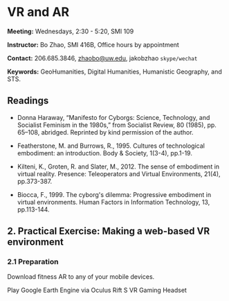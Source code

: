 # VR and AR


**Meeting:** Wednesdays, 2:30 - 5:20, SMI 109

**Instructor:** Bo Zhao, SMI 416B, Office hours by appointment

**Contact:** 206.685.3846, zhaobo@uw.edu, jakobzhao `skype/wechat`

**Keywords:** GeoHumanities, Digital Humanities, Humanistic Geography, and STS.

## Readings

* Donna Haraway, “Manifesto for Cyborgs: Science, Technology, and Socialist Feminism in the 1980s,” from Socialist Review, 80 (1985), pp. 65–108, abridged. Reprinted by kind permission of the author.

* Featherstone, M. and Burrows, R., 1995. Cultures of technological embodiment: an introduction. Body & Society, 1(3-4), pp.1-19.

* Kilteni, K., Groten, R. and Slater, M., 2012. The sense of embodiment in virtual reality. Presence: Teleoperators and Virtual Environments, 21(4), pp.373-387.

* Biocca, F., 1999. The cyborg's dilemma: Progressive embodiment in virtual environments. Human Factors in Information Technology, 13, pp.113-144.




## 2. Practical Exercise: Making a web-based VR environment


### 2.1 Preparation

Download fitness AR to any of your mobile devices.

Play Google Earth Engine via Oculus Rift S VR Gaming Headset

